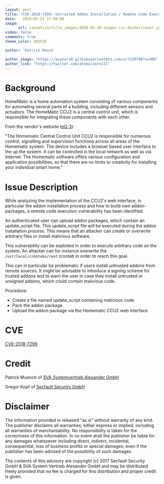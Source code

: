 ```yaml
---
layout: post
title: "CVE-2018-7299: Untrusted Addon Installation / Remote Code Execution in HomeMatic CCU2"
date:   2018-02-21 17:00:00
image:
      url: /assets/article_images/2016-05-30-inspec-cis-docker/cover.jpeg
video: false
comments: true
theme_color: 302F2D

author: 'Patrick Münch'

author_image: "https://avatars0.githubusercontent.com/u/7220740?s=400"
author_link: "https://twitter.com/atomiczero111"
---
```


# Background

HomeMatic is a home automation system consisting of various components for automating several parts of a building, including different sensors and actuators. The HomeMatic CCU2 is a central control unit, which is responsible for integrating these components with each other.

From the vendor's website ([eQ-3](http://www.eq-3.de/produkte/homematic/zentralen-und-gateways.html)):

"The Homematic Central Control Unit CCU2 is responsible for numerous control, signalling and supervision functions across all areas of the Homematic system. The device includes a browser based user interface to the up the system. It can be controlled in the local network as well as via Internet. The Homematic software offers various configuration and application possibilities, so that there are no limits to creativity for installing your individual smart home."


# Issue Description

While analyzing the implementation of the CCU2's web interface, in particular the addon installation process and how to build own addon-packages, a remote code execution vulnerability has been identified.

An authenticated user can upload addon packages, which contain an update_script file. This update_script file will be executed during the addon installation process. This means that an attacker can create or overwrite arbitrary files or install malicious software.

This vulnerability can be exploited in order to execute arbitrary code on the system. An attacker can for instance overwrite the `/usr/local/crontabs/root` crontab in order to reach this goal.

This can in particular be problematic if users install untrusted addons from remote sources. It might be advisable to introduce a signing scheme for trusted addons and to warn the user in case they install untrusted or unsigned addons, which could contain malicious code.

Procedure:

- Create a file named update_script containing malicious code
- Pack the addon package
- Upload the addon package via the Homematic CCU2 web interface

# CVE

[CVE-2018-7299](https://cve.mitre.org/cgi-bin/cvename.cgi?name=CVE-2014-7299)

# Credit

Patrick Muench of [SVA Systemvertrieb Alexander GmbH](https://www.sva.de)

Gregor Kopf of [Secfault Security GmbH](https://secfault-security.com)

# Disclaimer

The information provided is released "as is" without warranty of any kind. The publisher disclaims all warranties, either express or implied, including all warranties of merchantability. No responsibility is taken for the correctness of this information. In no event shall the publisher be liable for any damages whatsoever including direct, indirect, incidental, consequential, loss of business profits or special damages, even if the publisher has been advised of the possibility of such damages.

The contents of this advisory are copyright (c) 2017 Secfault Security GmbH & SVA System Vertrieb Alexander GmbH and may be distributed freely provided that no fee is charged for this distribution and proper credit is given.
